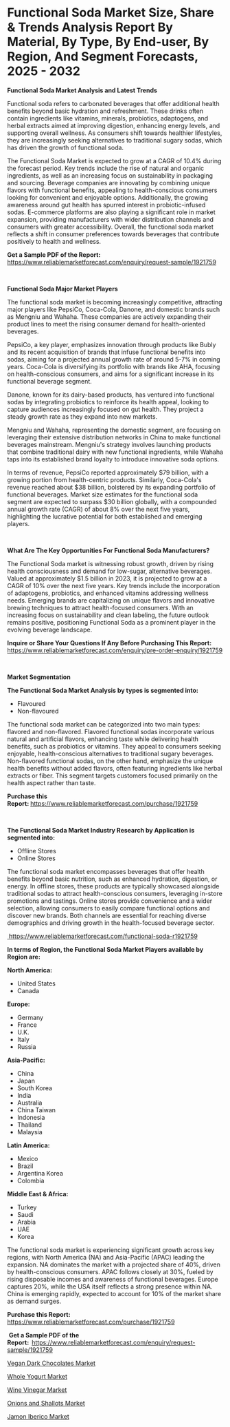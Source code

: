 <p><h1>Functional Soda Market Size, Share & Trends Analysis Report By Material, By Type, By End-user, By Region, And Segment Forecasts, 2025 - 2032</h1></p><p><strong>Functional Soda Market Analysis and Latest Trends</strong></p>
<p><p>Functional soda refers to carbonated beverages that offer additional health benefits beyond basic hydration and refreshment. These drinks often contain ingredients like vitamins, minerals, probiotics, adaptogens, and herbal extracts aimed at improving digestion, enhancing energy levels, and supporting overall wellness. As consumers shift towards healthier lifestyles, they are increasingly seeking alternatives to traditional sugary sodas, which has driven the growth of functional soda.</p><p>The Functional Soda Market is expected to grow at a CAGR of 10.4% during the forecast period. Key trends include the rise of natural and organic ingredients, as well as an increasing focus on sustainability in packaging and sourcing. Beverage companies are innovating by combining unique flavors with functional benefits, appealing to health-conscious consumers looking for convenient and enjoyable options. Additionally, the growing awareness around gut health has spurred interest in probiotic-infused sodas. E-commerce platforms are also playing a significant role in market expansion, providing manufacturers with wider distribution channels and consumers with greater accessibility. Overall, the functional soda market reflects a shift in consumer preferences towards beverages that contribute positively to health and wellness.</p></p>
<p><strong>Get a Sample PDF of the Report:&nbsp;</strong> <a href="https://www.reliablemarketforecast.com/enquiry/request-sample/1921759?utm_campaign=1833&utm_medium=2&utm_source=Github&utm_content=ia&utm_term=07042025&utm_id=functional-soda">https://www.reliablemarketforecast.com/enquiry/request-sample/1921759</a></p>
<p>&nbsp;</p>
<p><strong>Functional Soda Major Market Players</strong></p>
<p><p>The functional soda market is becoming increasingly competitive, attracting major players like PepsiCo, Coca-Cola, Danone, and domestic brands such as Mengniu and Wahaha. These companies are actively expanding their product lines to meet the rising consumer demand for health-oriented beverages.</p><p>PepsiCo, a key player, emphasizes innovation through products like Bubly and its recent acquisition of brands that infuse functional benefits into sodas, aiming for a projected annual growth rate of around 5-7% in coming years. Coca-Cola is diversifying its portfolio with brands like AHA, focusing on health-conscious consumers, and aims for a significant increase in its functional beverage segment.</p><p>Danone, known for its dairy-based products, has ventured into functional sodas by integrating probiotics to reinforce its health appeal, looking to capture audiences increasingly focused on gut health. They project a steady growth rate as they expand into new markets.</p><p>Mengniu and Wahaha, representing the domestic segment, are focusing on leveraging their extensive distribution networks in China to make functional beverages mainstream. Mengniu's strategy involves launching products that combine traditional dairy with new functional ingredients, while Wahaha taps into its established brand loyalty to introduce innovative soda options.</p><p>In terms of revenue, PepsiCo reported approximately $79 billion, with a growing portion from health-centric products. Similarly, Coca-Cola's revenue reached about $38 billion, bolstered by its expanding portfolio of functional beverages. Market size estimates for the functional soda segment are expected to surpass $30 billion globally, with a compounded annual growth rate (CAGR) of about 8% over the next five years, highlighting the lucrative potential for both established and emerging players.</p></p>
<p>&nbsp;</p>
<p><strong>What Are The Key Opportunities For Functional Soda Manufacturers?</strong></p>
<p><p>The Functional Soda market is witnessing robust growth, driven by rising health consciousness and demand for low-sugar, alternative beverages. Valued at approximately $1.5 billion in 2023, it is projected to grow at a CAGR of 10% over the next five years. Key trends include the incorporation of adaptogens, probiotics, and enhanced vitamins addressing wellness needs. Emerging brands are capitalizing on unique flavors and innovative brewing techniques to attract health-focused consumers. With an increasing focus on sustainability and clean labeling, the future outlook remains positive, positioning Functional Soda as a prominent player in the evolving beverage landscape.</p></p>
<p><strong>Inquire or Share Your Questions If Any Before Purchasing This Report:</strong> <a href="https://www.reliablemarketforecast.com/enquiry/pre-order-enquiry/1921759?utm_campaign=1833&utm_medium=2&utm_source=Github&utm_content=ia&utm_term=07042025&utm_id=functional-soda">https://www.reliablemarketforecast.com/enquiry/pre-order-enquiry/1921759</a></p>
<p>&nbsp;</p>
<p><strong>Market Segmentation</strong></p>
<p><strong>The Functional Soda Market Analysis by types is segmented into:</strong></p>
<p><ul><li>Flavoured</li><li>Non-flavoured</li></ul></p>
<p><p>The functional soda market can be categorized into two main types: flavored and non-flavored. Flavored functional sodas incorporate various natural and artificial flavors, enhancing taste while delivering health benefits, such as probiotics or vitamins. They appeal to consumers seeking enjoyable, health-conscious alternatives to traditional sugary beverages. Non-flavored functional sodas, on the other hand, emphasize the unique health benefits without added flavors, often featuring ingredients like herbal extracts or fiber. This segment targets customers focused primarily on the health aspect rather than taste.</p></p>
<p><strong>Purchase this Report:&nbsp;</strong><a href="https://www.reliablemarketforecast.com/purchase/1921759?utm_campaign=1833&utm_medium=2&utm_source=Github&utm_content=ia&utm_term=07042025&utm_id=functional-soda">https://www.reliablemarketforecast.com/purchase/1921759</a></p>
<p>&nbsp;</p>
<p><strong>The Functional Soda Market Industry Research by Application is segmented into:</strong></p>
<p><ul><li>Offline Stores</li><li>Online Stores</li></ul></p>
<p><p>The functional soda market encompasses beverages that offer health benefits beyond basic nutrition, such as enhanced hydration, digestion, or energy. In offline stores, these products are typically showcased alongside traditional sodas to attract health-conscious consumers, leveraging in-store promotions and tastings. Online stores provide convenience and a wider selection, allowing consumers to easily compare functional options and discover new brands. Both channels are essential for reaching diverse demographics and driving growth in the health-focused beverage sector.</p></p>
<p><a href="https://www.reliablemarketforecast.com/functional-soda-r1921759?utm_campaign=1833&utm_medium=2&utm_source=Github&utm_content=ia&utm_term=07042025&utm_id=functional-soda">&nbsp;https://www.reliablemarketforecast.com/functional-soda-r1921759</a></p>
<p><strong>In terms of Region, the Functional Soda Market Players available by Region are:</strong></p>
<p>
    <p> <strong> North America: </strong>
        <ul>
            <li>United States</li>
            <li>Canada</li>
        </ul>
        </p> 
    <p> <strong> Europe: </strong>
        <ul>
            <li>Germany</li>
            <li>France</li>
            <li>U.K.</li>
            <li>Italy</li>
            <li>Russia</li>
        </ul>
        </p> 
    <p> <strong> Asia-Pacific: </strong>
        <ul>
            <li>China</li>
            <li>Japan</li>
            <li>South Korea</li>
            <li>India</li>
            <li>Australia</li>
            <li>China Taiwan</li>
            <li>Indonesia</li>
            <li>Thailand</li>
            <li>Malaysia</li>
        </ul>
        </p> 
    <p> <strong> Latin America: </strong>
        <ul>
            <li>Mexico</li>
            <li>Brazil</li>
            <li>Argentina Korea</li>
            <li>Colombia</li>
        </ul>
        </p> 
    <p> <strong> Middle East & Africa: </strong>
        <ul>
            <li>Turkey</li>
            <li>Saudi</li>
            <li>Arabia</li>
            <li>UAE</li>
            <li>Korea</li>
        </ul>
    </p>
    </p>
<p><p>The functional soda market is experiencing significant growth across key regions, with North America (NA) and Asia-Pacific (APAC) leading the expansion. NA dominates the market with a projected share of 40%, driven by health-conscious consumers. APAC follows closely at 30%, fueled by rising disposable incomes and awareness of functional beverages. Europe captures 20%, while the USA itself reflects a strong presence within NA. China is emerging rapidly, expected to account for 10% of the market share as demand surges.</p></p>
<p><strong>Purchase this Report: </strong><a href="https://www.reliablemarketforecast.com/purchase/1921759?utm_campaign=1833&utm_medium=2&utm_source=Github&utm_content=ia&utm_term=07042025&utm_id=functional-soda">https://www.reliablemarketforecast.com/purchase/1921759</a></p>
<p>&nbsp;<strong>Get a Sample PDF of the Report:&nbsp;&nbsp;</strong><a href="https://www.reliablemarketforecast.com/enquiry/request-sample/1921759?utm_campaign=1833&utm_medium=2&utm_source=Github&utm_content=ia&utm_term=07042025&utm_id=functional-soda">https://www.reliablemarketforecast.com/enquiry/request-sample/1921759</a></p>
<p><strong></strong></p>
<p><p><a href="https://github.com/rullihipes6h/Market-Research-Report-List-1/blob/main/vegan-dark-chocolates-market.md?utm_campaign=1833&utm_medium=2&utm_source=Github&utm_content=ia&utm_term=07042025&utm_id=functional-soda">Vegan Dark Chocolates Market</a></p><p><a href="https://github.com/dandatesha7q/Market-Research-Report-List-1/blob/main/whole-yogurt-market.md?utm_campaign=1833&utm_medium=2&utm_source=Github&utm_content=ia&utm_term=07042025&utm_id=functional-soda">Whole Yogurt Market</a></p><p><a href="https://github.com/dichkotuanny/Market-Research-Report-List-1/blob/main/wine-vinegar-market.md?utm_campaign=1833&utm_medium=2&utm_source=Github&utm_content=ia&utm_term=07042025&utm_id=functional-soda">Wine Vinegar Market</a></p><p><a href="https://github.com/rojannovarwd/Market-Research-Report-List-1/blob/main/onions-and-shallots-market.md?utm_campaign=1833&utm_medium=2&utm_source=Github&utm_content=ia&utm_term=07042025&utm_id=functional-soda">Onions and Shallots Market</a></p><p><a href="https://github.com/zeraikulkawb/Market-Research-Report-List-1/blob/main/jamon-iberico-market.md?utm_campaign=1833&utm_medium=2&utm_source=Github&utm_content=ia&utm_term=07042025&utm_id=functional-soda">Jamon Iberico Market</a></p></p>